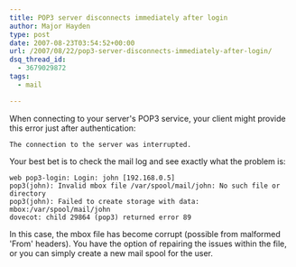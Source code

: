 ```yaml
---
title: POP3 server disconnects immediately after login
author: Major Hayden
type: post
date: 2007-08-23T03:54:52+00:00
url: /2007/08/22/pop3-server-disconnects-immediately-after-login/
dsq_thread_id:
  - 3679029872
tags:
  - mail

---
```

When connecting to your server's POP3 service, your client might provide this error just after authentication:

`The connection to the server was interrupted.`

Your best bet is to check the mail log and see exactly what the problem is:

```
web pop3-login: Login: john [192.168.0.5]
pop3(john): Invalid mbox file /var/spool/mail/john: No such file or directory
pop3(john): Failed to create storage with data: mbox:/var/spool/mail/john
dovecot: child 29864 (pop3) returned error 89
```

In this case, the mbox file has become corrupt (possible from malformed 'From' headers). You have the option of repairing the issues within the file, or you can simply create a new mail spool for the user.
